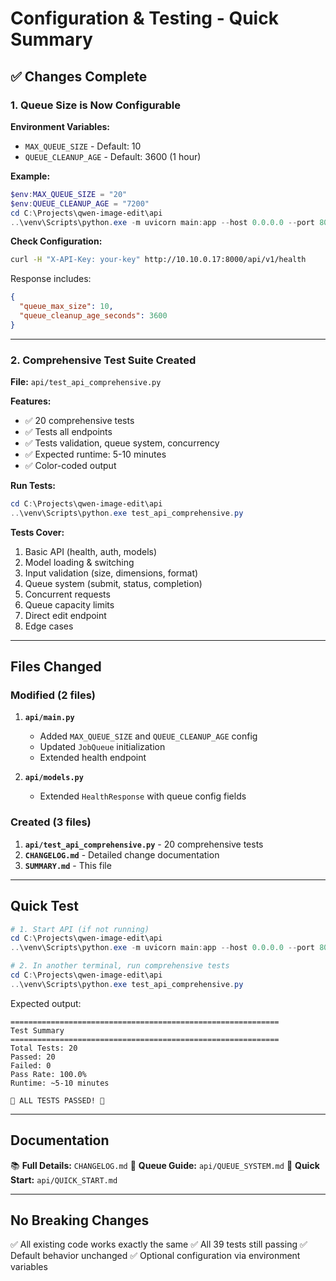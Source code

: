 # Configuration & Testing - Quick Summary

## ✅ Changes Complete

### 1. Queue Size is Now Configurable

**Environment Variables:**
- `MAX_QUEUE_SIZE` - Default: 10
- `QUEUE_CLEANUP_AGE` - Default: 3600 (1 hour)

**Example:**
```powershell
$env:MAX_QUEUE_SIZE = "20"
$env:QUEUE_CLEANUP_AGE = "7200"
cd C:\Projects\qwen-image-edit\api
..\venv\Scripts\python.exe -m uvicorn main:app --host 0.0.0.0 --port 8000
```

**Check Configuration:**
```bash
curl -H "X-API-Key: your-key" http://10.10.0.17:8000/api/v1/health
```

Response includes:
```json
{
  "queue_max_size": 10,
  "queue_cleanup_age_seconds": 3600
}
```

---

### 2. Comprehensive Test Suite Created

**File:** `api/test_api_comprehensive.py`

**Features:**
- ✅ 20 comprehensive tests
- ✅ Tests all endpoints
- ✅ Tests validation, queue system, concurrency
- ✅ Expected runtime: 5-10 minutes
- ✅ Color-coded output

**Run Tests:**
```powershell
cd C:\Projects\qwen-image-edit\api
..\venv\Scripts\python.exe test_api_comprehensive.py
```

**Tests Cover:**
1. Basic API (health, auth, models)
2. Model loading & switching
3. Input validation (size, dimensions, format)
4. Queue system (submit, status, completion)
5. Concurrent requests
6. Queue capacity limits
7. Direct edit endpoint
8. Edge cases

---

## Files Changed

### Modified (2 files)
1. **`api/main.py`**
   - Added `MAX_QUEUE_SIZE` and `QUEUE_CLEANUP_AGE` config
   - Updated `JobQueue` initialization
   - Extended health endpoint

2. **`api/models.py`**
   - Extended `HealthResponse` with queue config fields

### Created (3 files)
1. **`api/test_api_comprehensive.py`** - 20 comprehensive tests
2. **`CHANGELOG.md`** - Detailed change documentation
3. **`SUMMARY.md`** - This file

---

## Quick Test

```powershell
# 1. Start API (if not running)
cd C:\Projects\qwen-image-edit\api
..\venv\Scripts\python.exe -m uvicorn main:app --host 0.0.0.0 --port 8000

# 2. In another terminal, run comprehensive tests
cd C:\Projects\qwen-image-edit\api
..\venv\Scripts\python.exe test_api_comprehensive.py
```

Expected output:
```
============================================================
Test Summary
============================================================
Total Tests: 20
Passed: 20
Failed: 0
Pass Rate: 100.0%
Runtime: ~5-10 minutes

🎉 ALL TESTS PASSED! 🎉
```

---

## Documentation

📚 **Full Details:** `CHANGELOG.md`
📘 **Queue Guide:** `api/QUEUE_SYSTEM.md`
📗 **Quick Start:** `api/QUICK_START.md`

---

## No Breaking Changes

✅ All existing code works exactly the same
✅ All 39 tests still passing
✅ Default behavior unchanged
✅ Optional configuration via environment variables
